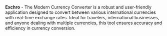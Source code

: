 **Exchro** - The Modern Currency Converter is a robust and user-friendly application designed to convert between various international currencies with real-time exchange rates. Ideal for travelers, international businesses, and anyone dealing with multiple currencies, this tool ensures accuracy and efficiency in currency conversion.
